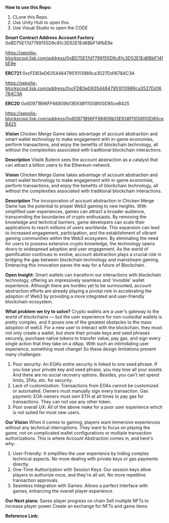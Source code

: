 
**How to use this Repo:**
1. CLone this Repo.
2. Use Unity Hub to open this.
3. Use Visual Studio to open the CODE

**Smart Contract Address**
**Account Factory**
0xBD75E17d7799155D9c81c3D52E1Ed6BbF14fbE9e

https://sepolia-blockscout.lisk.com/address/0xBD75E17d7799155D9c81c3D52E1Ed6BbF14fbE9e

**ERC721**
0xcFDB3eD63544847951013989ca3527Dd16784C3A

https://sepolia-blockscout.lisk.com/address/0xcFDB3eD63544847951013989ca3527Dd16784C3A

**ERC20**
0x6D971B96FF66809b13E938f11058f00D85ceB425

https://sepolia-blockscout.lisk.com/address/0x6D971B96FF66809b13E938f11058f00D85ceB425

**Vision**
Chicken Merge Game takes advantage of account abstraction and smart wallet technology to make engagement with in-game economies, perform transactions, and enjoy the benefits of blockchain technology, all without the complexities associated with traditional blockchain interactions.

**Description**
Vitalik Buterin sees the account abstraction as a catalyst that can attract a billion users to the Ethereum network.

**Vision**
Chicken Merge Game takes advantage of account abstraction and smart wallet technology to make engagement with in-game economies, perform transactions, and enjoy the benefits of blockchain technology, all without the complexities associated with traditional blockchain interactions.

**Description**
The incorporation of account abstraction in Chicken Merge Game has the potential to propel Web3 gaming to new heights. With simplified user experiences, games can attract a broader audience, transcending the boundaries of crypto enthusiasts. By removing the knowledge and technical barriers, game developers can scale their applications to reach millions of users worldwide. This expansion can lead to increased engagement, participation, and the establishment of vibrant gaming communities within the Web3 ecosystem. By eliminating the need for users to possess extensive crypto knowledge, the technology opens doors to widespread adoption and user engagement. As the world of gamification continues to evolve, account abstraction plays a crucial role in bridging the gap between blockchain technology and mainstream gaming. Embracing this innovation paves the way for a future of Blockchain.

**Open Insight:**
Smart wallets can transform our interactions with blockchain technology, offering an impressively seamless and 'invisible' wallet experience. Although there are hurdles yet to be surmounted, account abstraction efforts are already playing a pivotal role in accelerating the adoption of Web3 by providing a more integrated and user-friendly blockchain ecosystem.

**What problem we try to solve?**
Crypto wallets are a user's gateway to the world of blockchains — but the user experience for non-custodial wallets is pretty complex, and it poses one of the greatest obstacles to the mass adoption of web3. For a new user to interact with the blockchain, they must: not only create a wallet, but store their private keys and seed phrases securely, purchase native tokens to transfer value, pay gas, and sign every single action that they take on a dApp. With such an intimidating user experience, something must change! So these design limitations present many challenges:
1. Poor security: An EOA’s entire security is linked to one seed phrase. If you lose your private key and seed phrase, you may lose all your assets. And there are no social recovery options. Besides, you can’t set spend limits, 2FAs, etc. for security.
2. Lack of customization: Transactions from EOAs cannot be customized or automated. Owners must manually sign every transaction.
Gas payment: EOA owners must own ETH at all times to pay gas for transactions. They can not use any other token.
3. Poor overall UX: All of the above make for a poor user experience which is not suited for most new users.

**Our Vision**
When it comes to gaming, players want immersive experiences without any technical interruptions. They want to focus on playing the game, not on complicated wallet configurations or multiple transaction authorizations. This is where Account Abstraction comes in, and here's why:
1. User-Friendly: It simplifies the user experience by hiding complex technical aspects. No more dealing with private keys or gas payments directly.
2. One-Time Authorization with Session Keys: Our session keys allow players to authorize once, and they're all set. No more repetitive transaction approvals.
3. Seamless Integration with Games: Allows a perfect interface with games, enhancing the overall player experience.

**Our Next plans:**
Saves player progress on chain
Sell multiple NFTs to increase player power
Create an exchange for NFTs and game items

**Reference Link:**
